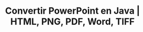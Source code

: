 ---
title: Convertir PowerPoint en Java | HTML, PNG, PDF, Word, TIFF
linktitle: Convertir PowerPoint
type: docs
weight: 20
url: /fr/java/convert-powerpoint/
description: Cet article liste les sujets et les exemples de code en Java qui peuvent être utilisés pour convertir PowerPoint (PPT, PPTX, ODP) en différents formats comme HTML, PNG, PDF, Word, TIFF, etc. 
---